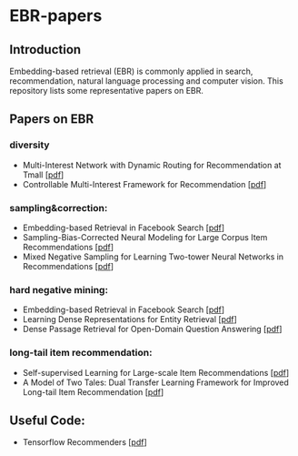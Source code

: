 # EBR-papers

## Introduction
Embedding-based retrieval (EBR) is commonly applied in search, recommendation, natural language processing and computer vision.
This repository lists some representative papers on EBR.

## Papers on EBR
### diversity
+ Multi-Interest Network with Dynamic Routing for Recommendation at Tmall [[pdf](https://arxiv.org/pdf/1904.08030.pdf)]
+ Controllable Multi-Interest Framework for Recommendation [[pdf](https://arxiv.org/abs/2005.09347.pdf)]

### sampling&correction:
+ Embedding-based Retrieval in Facebook Search [[pdf](https://arxiv.org/pdf/2006.11632.pdf)]
+ Sampling-Bias-Corrected Neural Modeling for Large Corpus Item Recommendations [[pdf](https://storage.googleapis.com/pub-tools-public-publication-data/pdf/6c8a86c981a62b0126a11896b7f6ae0dae4c3566.pdf)]
+ Mixed Negative Sampling for Learning Two-tower Neural Networks in Recommendations [[pdf](https://storage.googleapis.com/pub-tools-public-publication-data/pdf/b9f4e78a8830fe5afcf2f0452862fb3c0d6584ea.pdf)]

### hard negative mining:
+ Embedding-based Retrieval in Facebook Search [[pdf](https://arxiv.org/pdf/2006.11632.pdf)]
+ Learning Dense Representations for Entity Retrieval [[pdf](https://arxiv.org/pdf/1909.10506.pdf)]
+ Dense Passage Retrieval for Open-Domain Question Answering [[pdf](https://arxiv.org/pdf/2004.04906.pdf)]

### long-tail item recommendation:
+ Self-supervised Learning for Large-scale Item Recommendations [[pdf](https://arxiv.org/pdf/2007.12865.pdf)]
+ A Model of Two Tales: Dual Transfer Learning Framework for Improved Long-tail Item Recommendation [[pdf](https://arxiv.org/pdf/2010.15982.pdf)]


## Useful Code:
+ Tensorflow Recommenders [[pdf](https://github.com/tensorflow/recommenders/blob/main/tensorflow_recommenders/tasks/retrieval.py)]